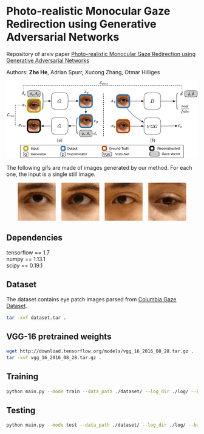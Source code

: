 # Photo-realistic Monocular Gaze Redirection using Generative Adversarial Networks

Repository of arxiv paper [Photo-realistic Monocular Gaze Redirection using Generative Adversarial Networks](https://arxiv.org/abs/1903.12530)

Authors: **Zhe He**, Adrian Spurr, Xucong Zhang, Otmar Hilliges

<p align="center">
  <img src="https://github.com/HzDmS/gaze_redirection/blob/master/imgs/framework.jpg">
</p>

The following gifs are made of images generated by our method. For each one, the input is a single still image.

<p align="center">
<img src="https://github.com/HzDmS/gaze_redirection/blob/master/imgs/circle.gif" width="100" height="100" /> &ensp; <img src="https://github.com/HzDmS/gaze_redirection/blob/master/imgs/zed.gif" width="100" height="100" /> &ensp; <img src="https://github.com/HzDmS/gaze_redirection/blob/master/imgs/horizontal.gif" width="100" height="100" /> &ensp; <img src="https://github.com/HzDmS/gaze_redirection/blob/master/imgs/vertical.gif" width="100" height="100" />
</p>

## Dependencies
 tensorflow == 1.7  
 numpy == 1.13.1  
 scipy == 0.19.1  
 
## Dataset
The dataset contains eye patch images parsed from [Columbia Gaze Dataset](http://www.cs.columbia.edu/~brian/projects/columbia_gaze.html).

```Bash
tar -xvf dataset.tar .
```

## VGG-16 pretrained weights
```Bash
wget http://download.tensorflow.org/models/vgg_16_2016_08_28.tar.gz .
tar -xvf vgg_16_2016_08_28.tar.gz .
```

## Training
```Bash
python main.py --mode train --data_path ./dataset/ --log_dir ./log/ --batch_size 32 --vgg_path ./vgg_16.ckpt
```

## Testing
```Bash
python main.py --mode test --data_path ./dataset/ --log_dir ./log/ --batch_size 32
```
